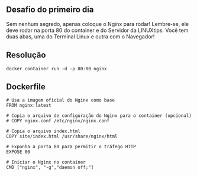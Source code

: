 ## Desafio do primeiro dia
Sem nenhum segredo, apenas coloque o Nginx para rodar! Lembre-se, ele deve rodar na porta 80 do container e do Servidor da LINUXtips.
Você tem duas abas, uma do Terminal Linux e outra com o Navegador!

## Resolução 
````
docker container run -d -p 80:80 nginx
````

## Dockerfile
````
# Usa a imagem oficial do Nginx como base
FROM nginx:latest

# Copia o arquivo de configuração do Nginx para o container (opcional)
# COPY nginx.conf /etc/nginx/nginx.conf

# Copia o arquivo index.html
COPY site/index.html /usr/share/nginx/html

# Exponha a porta 80 para permitir o tráfego HTTP
EXPOSE 80

# Iniciar o Nginx no container
CMD ["nginx", "-g","daemon off;"]
````
